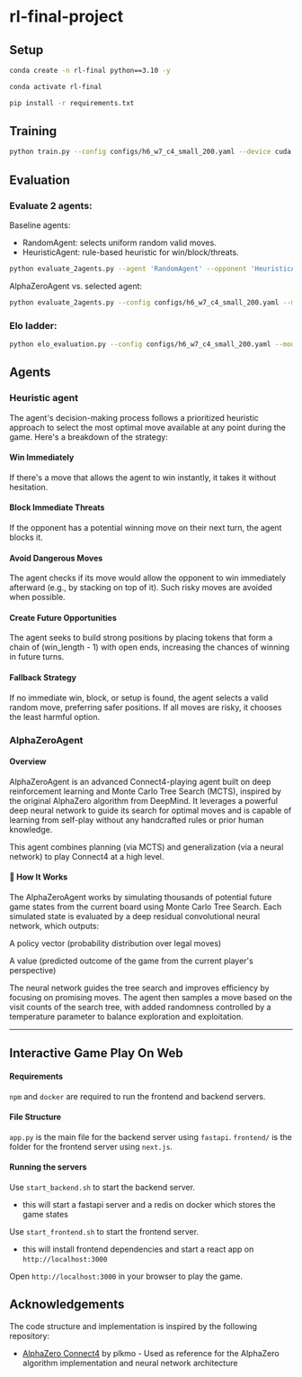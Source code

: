 # rl-final-project

## Setup

```bash
conda create -n rl-final python==3.10 -y
```

```bash
conda activate rl-final
```

```bash
pip install -r requirements.txt
```

## Training

```bash
python train.py --config configs/h6_w7_c4_small_200.yaml --device cuda
```

## Evaluation

### Evaluate 2 agents:
Baseline agents:
- RandomAgent: selects uniform random valid moves.
- HeuristicAgent: rule-based heuristic for win/block/threats.
```bash
python evaluate_2agents.py --agent 'RandomAgent' --opponent 'HeuristicAgent'
```

AlphaZeroAgent vs. selected agent:
```bash
python evaluate_2agents.py --config configs/h6_w7_c4_small_200.yaml --model_checkpoint final_ckpt/h6_w7_c4_current_net_small_200_step80000.pth --opponent <pick an agent>
```

### Elo ladder:
```bash
python elo_evaluation.py --config configs/h6_w7_c4_small_200.yaml --model_checkpoint final_ckpt/h6_w7_c4_current_net_small_200_step80000.pth
```

## Agents

### Heuristic agent
The agent's decision-making process follows a prioritized heuristic approach to select the most optimal move available at any point during the game. Here's a breakdown of the strategy:

#### Win Immediately
If there's a move that allows the agent to win instantly, it takes it without hesitation.

#### Block Immediate Threats
If the opponent has a potential winning move on their next turn, the agent blocks it.

#### Avoid Dangerous Moves
The agent checks if its move would allow the opponent to win immediately afterward (e.g., by stacking on top of it). Such risky moves are avoided when possible.

#### Create Future Opportunities
The agent seeks to build strong positions by placing tokens that form a chain of (win_length - 1) with open ends, increasing the chances of winning in future turns.

#### Fallback Strategy
If no immediate win, block, or setup is found, the agent selects a valid random move, preferring safer positions. If all moves are risky, it chooses the least harmful option.


### AlphaZeroAgent
#### Overview
AlphaZeroAgent is an advanced Connect4-playing agent built on deep reinforcement learning and Monte Carlo Tree Search (MCTS), inspired by the original AlphaZero algorithm from DeepMind. It leverages a powerful deep neural network to guide its search for optimal moves and is capable of learning from self-play without any handcrafted rules or prior human knowledge.

This agent combines planning (via MCTS) and generalization (via a neural network) to play Connect4 at a high level.

#### 🚀 How It Works

The AlphaZeroAgent works by simulating thousands of potential future game states from the current board using Monte Carlo Tree Search. Each simulated state is evaluated by a deep residual convolutional neural network, which outputs:

A policy vector (probability distribution over legal moves)

A value (predicted outcome of the game from the current player's perspective)

The neural network guides the tree search and improves efficiency by focusing on promising moves. The agent then samples a move based on the visit counts of the search tree, with added randomness controlled by a temperature parameter to balance exploration and exploitation.


---

## Interactive Game Play On Web

#### Requirements
`npm` and `docker` are required to run the frontend and backend servers.

#### File Structure
`app.py` is the main file for the backend server using `fastapi`.
`frontend/` is the folder for the frontend server using `next.js`.

#### Running the servers
Use `start_backend.sh` to start the backend server.  
- this will start a fastapi server and a redis on docker which stores the game states

Use `start_frontend.sh` to start the frontend server.
- this will install frontend dependencies and start a react app on `http://localhost:3000`

Open `http://localhost:3000` in your browser to play the game.

## Acknowledgements

The code structure and implementation is inspired by the following repository:
- [AlphaZero Connect4](https://github.com/plkmo/AlphaZero_Connect4) by plkmo - Used as reference for the AlphaZero algorithm implementation and neural network architecture